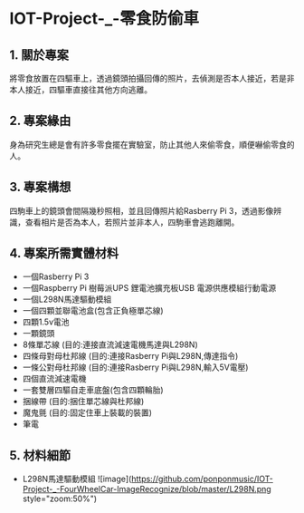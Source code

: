 # IOT-Project-_-零食防偷車

## 1. 關於專案
將零食放置在四驅車上，透過鏡頭拍攝回傳的照片，去偵測是否本人接近，若是非本人接近，四驅車直接往其他方向逃離。

## 2. 專案緣由
身為研究生總是會有許多零食擺在實驗室，防止其他人來偷零食，順便嚇偷零食的人。

## 3. 專案構想
四駒車上的鏡頭會間隔幾秒照相，並且回傳照片給Rasberry Pi 3，透過影像辨識，查看相片是否為本人，若照片並非本人，四駒車會逃跑離開。

## 4. 專案所需實體材料
* 一個Rasberry Pi 3
* 一個Raspberry Pi 樹莓派UPS 鋰電池擴充板USB 電源供應模組行動電源
* 一個L298N馬達驅動模組
* 一個四顆並聯電池盒(包含正負極單芯線)
* 四顆1.5v電池
* 一顆鏡頭
* 8條單芯線 (目的:連接直流減速電機馬達與L298N)
* 四條母對母杜邦線 (目的:連接Rasberry Pi與L298N,傳達指令)
* 一條公對母杜邦線 (目的:連接Rasberry Pi與L298N,輸入5V電壓)
* 四個直流減速電機
* 一套雙層四驅自走車底盤(包含四顆輪胎)
* 捆線帶 (目的:捆住單芯線與杜邦線)
* 魔鬼氈 (目的:固定住車上裝載的裝置)
* 筆電

## 5. 材料細節
* L298N馬達驅動模組
![image](https://github.com/ponponmusic/IOT-Project-_-FourWheelCar-ImageRecognize/blob/master/L298N.png style="zoom:50%")



